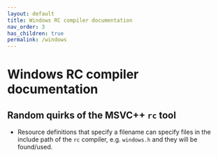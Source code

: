 ```yaml
---
layout: default
title: Windows RC compiler documentation
nav_order: 3
has_children: true
permalink: /windows
---
```


# Windows RC compiler documentation

## Random quirks of the MSVC++ `rc` tool

- Resource definitions that specify a filename can specify files in the include path of the `rc` compiler, e.g. `windows.h` and they will be found/used.
